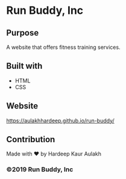# Run Buddy, Inc

## Purpose
A website that offers fitness training services.

## Built with
* HTML
* CSS

## Website
https://aulakhhardeep.github.io/run-buddy/

## Contribution
Made with ❤️ by Hardeep Kaur Aulakh

### ©️2019 Run Buddy, Inc 
